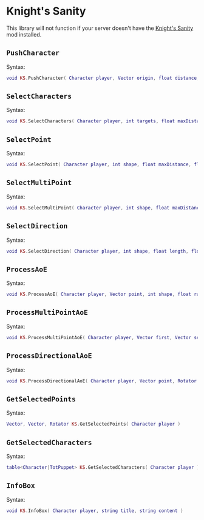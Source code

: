# Knight's Sanity
This library will not function if your server doesn't have the [Knight's Sanity](https://steamcommunity.com/sharedfiles/filedetails/?id=3373599765) mod installed.

## `PushCharacter` <Badge type="info" text="function" />
Syntax:
```lua
void KS.PushCharacter( Character player, Vector origin, float distance, bool pull, bool sweep )
```

## `SelectCharacters` <Badge type="info" text="function" />
Syntax:
```lua
void KS.SelectCharacters( Character player, int targets, float maxDistance, table<string> allowedTargetTypes, bool allowPartial, bool allowRepeat, string command, string title )
```

## `SelectPoint` <Badge type="info" text="function" />
Syntax:
```lua
void KS.SelectPoint( Character player, int shape, float maxDistance, float radius, float height, string command, Color color, string title )
```

## `SelectMultiPoint` <Badge type="info" text="function" />
Syntax:
```lua
void KS.SelectMultiPoint( Character player, int shape, float maxDistance, float length, float width, float height, string command, Color color )
```

## `SelectDirection` <Badge type="info" text="function" />
Syntax:
```lua
void KS.SelectDirection( Character player, int shape, float length, float width, string command, Color color, string title )
```

## `ProcessAoE` <Badge type="info" text="function" />
Syntax:
```lua
void KS.ProcessAoE( Character player, Vector point, int shape, float radius, float height, bool visualize, bool trace, Color color )
```

## `ProcessMultiPointAoE` <Badge type="info" text="function" />
Syntax:
```lua
void KS.ProcessMultiPointAoE( Character player, Vector first, Vector second, int shape, float width, float height, bool visualize, bool trace, Color color )
```

## `ProcessDirectionalAoE` <Badge type="info" text="function" />
Syntax:
```lua
void KS.ProcessDirectionalAoE( Character player, Vector point, Rotator direction, int shape, float length, float width, bool visualize, bool trace, Color color )
```

## `GetSelectedPoints` <Badge type="info" text="function" />
Syntax:
```lua
Vector, Vector, Rotator KS.GetSelectedPoints( Character player )
```

## `GetSelectedCharacters` <Badge type="info" text="function" />
Syntax:
```lua
table<Character|TotPuppet> KS.GetSelectedCharacters( Character player )
```

## `InfoBox` <Badge type="info" text="function" />
Syntax:
```lua
void KS.InfoBox( Character player, string title, string content )
```
